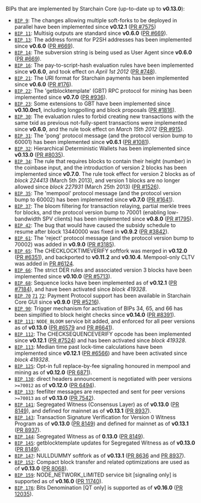 BIPs that are implemented by Starchain Core (up-to-date up to **v0.13.0**):

* [`BIP 9`](https://github.com/Starchain/bips/blob/master/bip-0009.mediawiki): The changes allowing multiple soft-forks to be deployed in parallel have been implemented since **v0.12.1**  ([PR #7575](https://github.com/Starchain/Starchain/pull/7575))
* [`BIP 11`](https://github.com/Starchain/bips/blob/master/bip-0011.mediawiki): Multisig outputs are standard since **v0.6.0** ([PR #669](https://github.com/Starchain/Starchain/pull/669)).
* [`BIP 13`](https://github.com/Starchain/bips/blob/master/bip-0013.mediawiki): The address format for P2SH addresses has been implemented since **v0.6.0** ([PR #669](https://github.com/Starchain/Starchain/pull/669)).
* [`BIP 14`](https://github.com/Starchain/bips/blob/master/bip-0014.mediawiki): The subversion string is being used as User Agent since **v0.6.0** ([PR #669](https://github.com/Starchain/Starchain/pull/669)).
* [`BIP 16`](https://github.com/Starchain/bips/blob/master/bip-0016.mediawiki): The pay-to-script-hash evaluation rules have been implemented since **v0.6.0**, and took effect on *April 1st 2012* ([PR #748](https://github.com/Starchain/Starchain/pull/748)).
* [`BIP 21`](https://github.com/Starchain/bips/blob/master/bip-0021.mediawiki): The URI format for Starchain payments has been implemented since **v0.6.0** ([PR #176](https://github.com/Starchain/Starchain/pull/176)).
* [`BIP 22`](https://github.com/Starchain/bips/blob/master/bip-0022.mediawiki): The 'getblocktemplate' (GBT) RPC protocol for mining has been implemented since **v0.7.0** ([PR #936](https://github.com/Starchain/Starchain/pull/936)).
* [`BIP 23`](https://github.com/Starchain/bips/blob/master/bip-0023.mediawiki): Some extensions to GBT have been implemented since **v0.10.0rc1**, including longpolling and block proposals ([PR #1816](https://github.com/Starchain/Starchain/pull/1816)).
* [`BIP 30`](https://github.com/Starchain/bips/blob/master/bip-0030.mediawiki): The evaluation rules to forbid creating new transactions with the same txid as previous not-fully-spent transactions were implemented since **v0.6.0**, and the rule took effect on *March 15th 2012* ([PR #915](https://github.com/Starchain/Starchain/pull/915)).
* [`BIP 31`](https://github.com/Starchain/bips/blob/master/bip-0031.mediawiki): The 'pong' protocol message (and the protocol version bump to 60001) has been implemented since **v0.6.1** ([PR #1081](https://github.com/Starchain/Starchain/pull/1081)).
* [`BIP 32`](https://github.com/Starchain/bips/blob/master/bip-0032.mediawiki): Hierarchical Deterministic Wallets has been implemented since **v0.13.0** ([PR #8035](https://github.com/Starchain/Starchain/pull/8035)).
* [`BIP 34`](https://github.com/Starchain/bips/blob/master/bip-0034.mediawiki): The rule that requires blocks to contain their height (number) in the coinbase input, and the introduction of version 2 blocks has been implemented since **v0.7.0**. The rule took effect for version 2 blocks as of *block 224413* (March 5th 2013), and version 1 blocks are no longer allowed since *block 227931* (March 25th 2013) ([PR #1526](https://github.com/Starchain/Starchain/pull/1526)).
* [`BIP 35`](https://github.com/Starchain/bips/blob/master/bip-0035.mediawiki): The 'mempool' protocol message (and the protocol version bump to 60002) has been implemented since **v0.7.0** ([PR #1641](https://github.com/Starchain/Starchain/pull/1641)).
* [`BIP 37`](https://github.com/Starchain/bips/blob/master/bip-0037.mediawiki): The bloom filtering for transaction relaying, partial merkle trees for blocks, and the protocol version bump to 70001 (enabling low-bandwidth SPV clients) has been implemented since **v0.8.0** ([PR #1795](https://github.com/Starchain/Starchain/pull/1795)).
* [`BIP 42`](https://github.com/Starchain/bips/blob/master/bip-0042.mediawiki): The bug that would have caused the subsidy schedule to resume after block 13440000 was fixed in **v0.9.2** ([PR #3842](https://github.com/Starchain/Starchain/pull/3842)).
* [`BIP 61`](https://github.com/Starchain/bips/blob/master/bip-0061.mediawiki): The 'reject' protocol message (and the protocol version bump to 70002) was added in **v0.9.0** ([PR #3185](https://github.com/Starchain/Starchain/pull/3185)).
* [`BIP 65`](https://github.com/Starchain/bips/blob/master/bip-0065.mediawiki): The CHECKLOCKTIMEVERIFY softfork was merged in **v0.12.0** ([PR #6351](https://github.com/Starchain/Starchain/pull/6351)), and backported to **v0.11.2** and **v0.10.4**. Mempool-only CLTV was added in [PR #6124](https://github.com/Starchain/Starchain/pull/6124).
* [`BIP 66`](https://github.com/Starchain/bips/blob/master/bip-0066.mediawiki): The strict DER rules and associated version 3 blocks have been implemented since **v0.10.0** ([PR #5713](https://github.com/Starchain/Starchain/pull/5713)).
* [`BIP 68`](https://github.com/Starchain/bips/blob/master/bip-0068.mediawiki): Sequence locks have been implemented as of **v0.12.1**  ([PR #7184](https://github.com/Starchain/Starchain/pull/7184)), and have been activated since *block 419328*.
* [`BIP 70`](https://github.com/Starchain/bips/blob/master/bip-0070.mediawiki) [`71`](https://github.com/Starchain/bips/blob/master/bip-0071.mediawiki) [`72`](https://github.com/Starchain/bips/blob/master/bip-0072.mediawiki): Payment Protocol support has been available in Starchain Core GUI since **v0.9.0** ([PR #5216](https://github.com/Starchain/Starchain/pull/5216)).
* [`BIP 90`](https://github.com/Starchain/bips/blob/master/bip-0090.mediawiki): Trigger mechanism for activation of BIPs 34, 65, and 66 has been simplified to block height checks since **v0.14.0** ([PR #8391](https://github.com/Starchain/Starchain/pull/8391)).
* [`BIP 111`](https://github.com/Starchain/bips/blob/master/bip-0111.mediawiki): `NODE_BLOOM` service bit added, and enforced for all peer versions as of **v0.13.0** ([PR #6579](https://github.com/Starchain/Starchain/pull/6579) and [PR #6641](https://github.com/Starchain/Starchain/pull/6641)).
* [`BIP 112`](https://github.com/Starchain/bips/blob/master/bip-0112.mediawiki): The CHECKSEQUENCEVERIFY opcode has been implemented since **v0.12.1** ([PR #7524](https://github.com/Starchain/Starchain/pull/7524)) and has been activated since *block 419328*.
* [`BIP 113`](https://github.com/Starchain/bips/blob/master/bip-0113.mediawiki): Median time past lock-time calculations have been implemented since **v0.12.1** ([PR #6566](https://github.com/Starchain/Starchain/pull/6566)) and have been activated since *block 419328*.
* [`BIP 125`](https://github.com/Starchain/bips/blob/master/bip-0125.mediawiki): Opt-in full replace-by-fee signaling honoured in mempool and mining as of **v0.12.0** ([PR 6871](https://github.com/Starchain/Starchain/pull/6871)).
* [`BIP 130`](https://github.com/Starchain/bips/blob/master/bip-0130.mediawiki): direct headers announcement is negotiated with peer versions `>=70012` as of **v0.12.0** ([PR 6494](https://github.com/Starchain/Starchain/pull/6494)).
* [`BIP 133`](https://github.com/Starchain/bips/blob/master/bip-0133.mediawiki): feefilter messages are respected and sent for peer versions `>=70013` as of **v0.13.0** ([PR 7542](https://github.com/Starchain/Starchain/pull/7542)).
* [`BIP 141`](https://github.com/Starchain/bips/blob/master/bip-0141.mediawiki): Segregated Witness (Consensus Layer) as of **v0.13.0** ([PR 8149](https://github.com/Starchain/Starchain/pull/8149)), and defined for mainnet as of **v0.13.1** ([PR 8937](https://github.com/Starchain/Starchain/pull/8937)).
* [`BIP 143`](https://github.com/Starchain/bips/blob/master/bip-0143.mediawiki): Transaction Signature Verification for Version 0 Witness Program as of **v0.13.0** ([PR 8149](https://github.com/Starchain/Starchain/pull/8149)) and defined for mainnet as of **v0.13.1** ([PR 8937](https://github.com/Starchain/Starchain/pull/8937)).
* [`BIP 144`](https://github.com/Starchain/bips/blob/master/bip-0144.mediawiki): Segregated Witness as of **0.13.0** ([PR 8149](https://github.com/Starchain/Starchain/pull/8149)).
* [`BIP 145`](https://github.com/Starchain/bips/blob/master/bip-0145.mediawiki): getblocktemplate updates for Segregated Witness as of **v0.13.0** ([PR 8149](https://github.com/Starchain/Starchain/pull/8149)).
* [`BIP 147`](https://github.com/Starchain/bips/blob/master/bip-0147.mediawiki): NULLDUMMY softfork as of **v0.13.1** ([PR 8636](https://github.com/Starchain/Starchain/pull/8636) and [PR 8937](https://github.com/Starchain/Starchain/pull/8937)).
* [`BIP 152`](https://github.com/Starchain/bips/blob/master/bip-0152.mediawiki): Compact block transfer and related optimizations are used as of **v0.13.0** ([PR 8068](https://github.com/Starchain/Starchain/pull/8068)).
* [`BIP 159`](https://github.com/Starchain/bips/blob/master/bip-0159.mediawiki): NODE_NETWORK_LIMITED service bit [signaling only] is supported as of **v0.16.0** ([PR 11740](https://github.com/Starchain/Starchain/pull/11740)).
* [`BIP 176`](https://github.com/Starchain/bips/blob/master/bip-0176.mediawiki): Bits Denomination [QT only] is supported as of **v0.16.0** ([PR 12035](https://github.com/Starchain/Starchain/pull/12035)).

